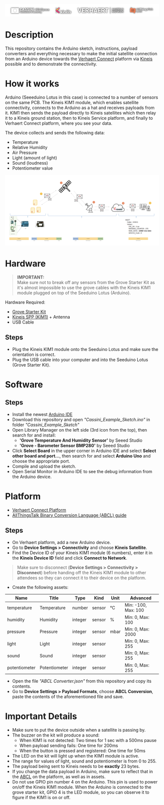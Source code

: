 ![Logos](extras/logos.png)  
# Description
This repository contains the Arduino sketch, instructions, payload converters and everything necessary to make the initial satellite connection from an Arduino device towards the [Verhaert Connect](https://verhaert.allthingstalk.com) platform via [Kineis](https://www.kineis.com) possible and to demonstrate the connectivity.  

# How it works
Arduino (Seeeduino Lotus in this case) is connected to a number of sensors on the same PCB. The Kineis KIM1 module, which enables satellite connectivity, connects to the Arduino as a hat and receives payloads from it. KIM1 then sends the payload directly to Kineis satellites which then relay it to a Kineis ground station, then to Kineis Service platform, and finally to Verhaert Connect platform, where you see your data.  
  
The device collects and sends the following data:
- Temperature
- Relative Humidity
- Air Pressure
- Light (amount of light)
- Sound (loudness)
- Potentiometer value

![Diagram](extras/diagram.png)

# Hardware

> **IMPORTANT:**  
> Make sure not to break off any sensors from the Grove Starter Kit as it's almost impossible to use the grove cables with the Kineis KIM1 module plugged on top of the Seeduino Lotus (Arduino).

Hardware Required:
- [Grove Starter Kit](https://wiki.seeedstudio.com/Grove-Beginner-Kit-For-Arduino/)
- [Kineis SPP (KIM1)](https://www.kineis.com/en/space_priority_program/) + Antenna
- USB Cable

## Steps
- Plug the Kineis KIM1 module onto the Seeduino Lotus and make sure the orientation is correct.
- Plug the USB cable into your computer and into the Seeduino Lotus (Grove Starter Kit).

# Software

## Steps
- Install the newest [Arduino IDE](https://www.arduino.cc/en/software)
- Download this repository and open *"Cassini_Example_Sketch.ino"* in folder *"Cassini_Example_Sketch"*
- Open Library Manager on the left side (3rd icon from the top), then search for and install:
    - **'Grove Temperature And Humidity Sensor'** by Seeed Studio
    - **'Grove - Barometer Sensor BMP280'** by Seeed Studio
- Click **Select Board** in the upper corner in Arduino IDE and select **Select other board and port...**, then search for and select **Arduino Uno** and choose the appropriate port.
- Compile and upload the sketch.
- Open Serial Monitor in Arduino IDE to see the debug information from the Arduino device.

# Platform
- [Verhaert Connect Platform](https://verhaert.allthingstalk.com)  
- [AllThingsTalk Binary Conversion Language (ABCL) guide](https://docs.allthingstalk.com/developers/custom-payload-conversion/)

## Steps
- On Verhaert platform, add a new Arduino device.
- Go to **Device Settings > Connectivity** and choose **Kineis Satellite**.
- Find the Device ID of your Kineis KIM1 module (6 numbers), enter it in the **Kineis Device ID** field and click **Connect to Network**.
> Make sure to disconnect (**Device Settings > Connectivity > Disconnect**) before handing off the Kineis KIM1 module to other attendees so they can connect it to their device on the platform.
- Create the following assets:

| Name | Title | Type   | Kind   | Unit |  Advanced |
|-------|-------|--------|--------|------|------|
| temperature | Temperature | number | sensor | °C | Min: -100, Max: 100 |
| humidity | Humidity | integer | sensor | % | Min: 0, Max: 100 |
| pressure | Pressure | integer | sensor | mbar | Min: 0, Max: 2000 |
| light | Light | integer | sensor | | Min: 0, Max: 255 |
| sound | Sound | integer | sensor | | Min: 0, Max: 255 |
| potentiometer | Potentiometer | integer | sensor | | Min: 0, Max: 255 |

- Open the file *"ABCL Converter.json"* from this repository and copy its contents.
- Go to **Device Settings > Payload Formats**, choose **ABCL Conversion**, paste the contents of the aforementioned file and save.

# Important Details
- Make sure to put the device outside when a satellite is passing by.
- The buzzer on the kit will produce a sound:
    - When KIM1 is not detected: Two times for 1 sec with a 500ms pause
    - When payload sending fails: One time for 200ms
    - When the button is pressed and registered: One time for 50ms
- The LED on the kit will light up when the KIM1 module is active.
- The range for values of light, sound and potentiometer is from 0 to 255.
- The payload being sent to Kineis needs to be **exactly** 23 bytes.
- If you change the data payload in Arduino, make sure to reflect that in the [ABCL](https://docs.allthingstalk.com/developers/custom-payload-conversion/) on the platform, as well as in assets.
- Do not use GPIO pin number 4 on the Arduino. This pin is used to power on/off the Kineis KIM1 module. When the Arduino is connected to the grove starter kit, GPIO 4 is the LED module, so you can observe it to figure if the KIM1 is on or off.
